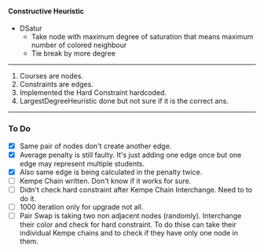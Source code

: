 #### Constructive Heuristic
- DSatur  
  * Take node with maximum degree of saturation that means maximum number of colored neighbour
  * Tie break by more degree


* * *
1. Courses are nodes.
2. Constraints are edges.
3. Implemented the Hard Constraint hardcoded.
4. LargestDegreeHeuristic done but not sure if it is the correct ans.

***
### To Do
- [x] Same pair of nodes don't create another edge.
- [x] Average penalty is still faulty. It's just adding one edge once but one edge may represent multiple students.
- [x] Also same edge is being calculated in the penalty twice.
- [ ] Kempe Chain written. Don't know if it works for sure.
- [ ] Didn't check hard constraint after Kempe Chain Interchange. Need to to do it.
- [ ] 1000 iteration only for upgrade not all.
- [ ] Pair Swap is taking two non adjacent nodes (randomly). Interchange their color and check for hard constraint. To do thise can take their individual Kempe chains and to check if they have only one node in them.
